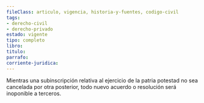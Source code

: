 ```yaml
---
fileClass: articulo, vigencia, historia-y-fuentes, codigo-civil
tags:
- derecho-civil
- derecho-privado
estado: vigente
tipo: completo
libro:
titulo:
parrafo:
corriente-juridica:
---
```

Mientras una subinscripción relativa al ejercicio de la patria potestad no sea cancelada por otra posterior, todo nuevo acuerdo o resolución será inoponible a terceros.